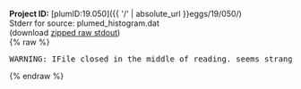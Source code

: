 **Project ID:** [plumID:19.050]({{ '/' | absolute_url }}eggs/19/050/)  
Stderr for source:  plumed_histogram.dat   
(download [zipped raw stdout](plumed_histogram.dat.plumed_master.stdout.txt.zip))  
{% raw %}
<pre>
WARNING: IFile closed in the middle of reading. seems strange!
</pre>
{% endraw %}
